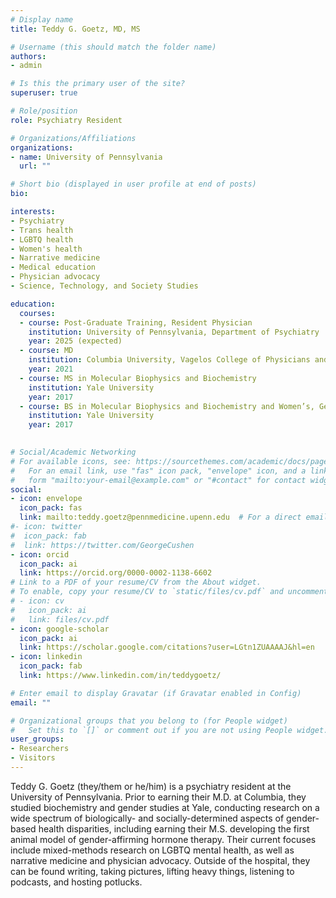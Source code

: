 ```yaml
---
# Display name
title: Teddy G. Goetz, MD, MS

# Username (this should match the folder name)
authors:
- admin

# Is this the primary user of the site?
superuser: true

# Role/position
role: Psychiatry Resident

# Organizations/Affiliations
organizations:
- name: University of Pennsylvania
  url: ""

# Short bio (displayed in user profile at end of posts)
bio: 

interests:
- Psychiatry
- Trans health
- LGBTQ health
- Women's health 
- Narrative medicine
- Medical education
- Physician advocacy
- Science, Technology, and Society Studies

education:
  courses:
  - course: Post-Graduate Training, Resident Physician
    institution: University of Pennsylvania, Department of Psychiatry
    year: 2025 (expected)
  - course: MD
    institution: Columbia University, Vagelos College of Physicians and Surgeons
    year: 2021 
  - course: MS in Molecular Biophysics and Biochemistry
    institution: Yale University
    year: 2017
  - course: BS in Molecular Biophysics and Biochemistry and Women’s, Gender, and Sexuality Studies
    institution: Yale University
    year: 2017
  

# Social/Academic Networking
# For available icons, see: https://sourcethemes.com/academic/docs/page-builder/#icons
#   For an email link, use "fas" icon pack, "envelope" icon, and a link in the
#   form "mailto:your-email@example.com" or "#contact" for contact widget.
social:
- icon: envelope
  icon_pack: fas
  link: mailto:teddy.goetz@pennmedicine.upenn.edu  # For a direct email link, use "mailto: teddy.goetz@columbia.edu".
#- icon: twitter
#  icon_pack: fab
#  link: https://twitter.com/GeorgeCushen
- icon: orcid
  icon_pack: ai
  link: https://orcid.org/0000-0002-1138-6602
# Link to a PDF of your resume/CV from the About widget.
# To enable, copy your resume/CV to `static/files/cv.pdf` and uncomment the lines below.
# - icon: cv
#   icon_pack: ai
#   link: files/cv.pdf
- icon: google-scholar
  icon_pack: ai
  link: https://scholar.google.com/citations?user=LGtn1ZUAAAAJ&hl=en
- icon: linkedin
  icon_pack: fab
  link: https://www.linkedin.com/in/teddygoetz/

# Enter email to display Gravatar (if Gravatar enabled in Config)
email: ""

# Organizational groups that you belong to (for People widget)
#   Set this to `[]` or comment out if you are not using People widget.
user_groups:
- Researchers
- Visitors
---
```


Teddy G. Goetz (they/them or he/him) is a psychiatry resident at the University of Pennsylvania. Prior to earning their M.D. at Columbia, they studied biochemistry and gender studies at Yale, conducting research on a wide spectrum of biologically- and socially-determined aspects of gender-based health disparities, including earning their M.S. developing the first animal model of gender-affirming hormone therapy. Their current focuses include mixed-methods research on LGBTQ mental health, as well as narrative medicine and physician advocacy. Outside of the hospital, they can be found writing, taking pictures, lifting heavy things, listening to podcasts, and hosting potlucks.

